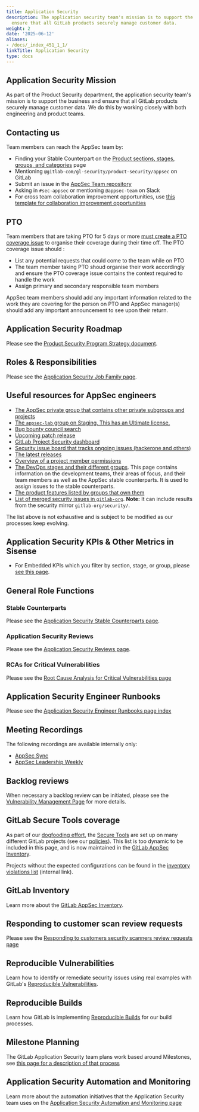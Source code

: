 ```yaml
---
title: Application Security
description: The application security team's mission is to support the business and
  ensure that all GitLab products securely manage customer data.
weight: 2
date: '2025-06-12'
aliases:
- /docs/_index_451_1_1/
linkTitle: Application Security
type: docs
---
```


<!-- markdownlint-disable MD052 -->

## Application Security Mission

As part of the Product Security department, the application security team's mission is to support the business and ensure that all GitLab products securely manage customer data. We do this by working closely with both engineering and product teams.

## Contacting us

Team members can reach the AppSec team by:

- Finding your Stable Counterpart on the [Product sections, stages, groups, and categories](/handbook/product/categories/) page
- Mentioning `@gitlab-com/gl-security/product-security/appsec` on GitLab
- Submit an issue in the [AppSec Team repository](https://gitlab.com/gitlab-com/gl-security/product-security/appsec/appsec-team/-/issues)
- Asking in `#sec-appsec` or mentioning `@appsec-team` on Slack
- For cross team collaboration improvement opportunities, use [this template for collaboration improvement opportunities](https://gitlab.com/gitlab-com/gl-security/product-security/appsec/appsec-team/-/issues/new?issuable_template=cross-team-collaboration-improvement)

## PTO

Team members that are taking PTO for 5 days or more [must create a PTO coverage issue](https://gitlab.com/gitlab-com/gl-security/product-security/appsec/appsec-team/-/issues/new?issuable_template=pto_coverage) to organise their coverage during their time off. The PTO coverage issue should :

- List any potential requests that could come to the team while on PTO
- The team member taking PTO shoud organise their work accordingly and ensure the PTO coverage issue contains the context required to handle the work
- Assign primary and secondary responsible team members

AppSec team members should add any important information related to the work they are covering for the person on PTO and AppSec manager(s) should add any important announcement to see upon their return.

## Application Security Roadmap

Please see the [Product Security Program Strategy document](https://docs.google.com/document/d/1Mba9ZhuVr2qBkvR7AqzNTUFMUTapJqiXkPUqc9Gr8io/edit).

## Roles & Responsibilities

Please see the [Application Security Job Family page](/job-families/security/application-security).

## Useful resources for AppSec engineers

- [The AppSec private group that contains other private subgroups and projects](https://gitlab.com/gitlab-com/gl-security/product-security/appsec)
- [The `appsec-lab` group on Staging. This has an Ultimate license.](https://staging.gitlab.com/appsec-lab)
- [Bug bounty council search](https://gitlab.com/gitlab-com/gl-security/engineering/-/issues?label_name%5B%5D=Bug+Bounty+Council)
- [Upcoming patch release](https://gitlab.com/gitlab-org/gitlab/-/issues?sort=created_date&state=opened&label_name%5B%5D=upcoming+security+release)
- [GitLab Project Security dashboard](https://gitlab.com/gitlab-org/gitlab/-/security/dashboard/?project_id=278964&scope=dismissed&page=1&days=90)
- [Security issue board that tracks ongoing issues (hackerone and others)](https://gitlab.com/groups/gitlab-org/-/boards/1216545?label_name[]=security)
- [The latest releases](https://gitlab.com/gitlab-org/gitlab/-/tags)
- [Overview of a project member permissions](https://gitlab.com/help/user/permissions)
- [The DevOps stages and their different groups](/handbook/product/categories/). This page contains information on the development teams, their areas of focus, and their team members as well as the AppSec stable counterparts. It is used to assign issues to the stable counterparts.
- [The product features listed by groups that own them](/handbook/product/categories/features/)
- [List of merged security issues in `gitlab-org`](https://gitlab.com/groups/gitlab-org/-/merge_requests?scope=all&state=merged&label_name[]=security&milestone_title=%23upcoming). **Note:** It can include results from the security mirror `gitlab-org/security/`.

The list above is not exhaustive and is subject to be modified as our processes keep evolving.

## Application Security KPIs & Other Metrics in Sisense

- For Embedded KPIs which you filter by section, stage, or group, please [see this page](https://10az.online.tableau.com/#/site/gitlab/views/appsectest2rawdata/AppSec-ApplicationandContainerVulnerabilityDashboard?:iid=4).

## General Role Functions

### Stable Counterparts

Please see the [Application Security Stable Counterparts page](/handbook/security/product-security/application-security/stable-counterparts/).

### Application Security Reviews

Please see the [Application Security Reviews page](/handbook/security/product-security/application-security/appsec-reviews/).

### RCAs for Critical Vulnerabilities

Please see the [Root Cause Analysis for Critical Vulnerabilities page](/handbook/security/root-cause-analysis)

## Application Security Engineer Runbooks

Please see the [Application Security Engineer Runbooks page index](runbooks)

## Meeting Recordings

The following recordings are available internally only:

- [AppSec Sync](https://drive.google.com/drive/folders/1sxnBhPNDofWg5JmKqrhEl5y4_aWldTbt)
- [AppSec Leadership Weekly](https://drive.google.com/drive/folders/1jyNYP2AOqoOPqr4qGMuh7PGha_j-7brb)

## Backlog reviews

When necessary a backlog review can be initiated, please see the [Vulnerability Management Page](/handbook/security/product-security/application-security/vulnerability-management/) for more details.

## GitLab Secure Tools coverage

As part of our [dogfooding effort](/handbook/product/product-processes/#dogfood-everything),
the [Secure Tools](https://docs.gitlab.com/ee/user/application_security/) are set up on many different GitLab projects (see our [policies](/handbook/security/product-security/application-security/inventory/#policies)).
This list is too dynamic to be included in this page, and is now maintained in the [GitLab AppSec Inventory](/handbook/product/ux/navigation/inventory/).

Projects without the expected configurations can be found in the [inventory violations list](https://gitlab.com/gitlab-com/gl-security/product-security/inventory/-/issues) (internal link).

## GitLab Inventory

Learn more about the [GitLab AppSec Inventory](/handbook/product/ux/navigation/inventory/).

## Responding to customer scan review requests

Please see the [Responding to customers security scanners review requests page](/handbook/security/product-security/application-security/responding-customers-scan-review-requests/)

## Reproducible Vulnerabilities

Learn how to identify or remediate security issues using real examples with GitLab's [Reproducible Vulnerabilities](/handbook/security/product-security/application-security/reproducible-vulnerabilities/).

## Reproducible Builds

Learn how GitLab is implementing [Reproducible Builds](/handbook/security/product-security/application-security/reproducible-builds/) for our build processes.

## Milestone Planning

The GitLab Application Security team plans work based around Milestones, see [this page for a description of that process](/handbook/security/product-security/application-security/milestone-planning/)

## Application Security Automation and Monitoring

Learn more about the automation initiatives that the Application Security team uses on the [Application Security Automation and Monitoring page](/handbook/security/product-security/application-security/application-security-automation-monitoring/)
